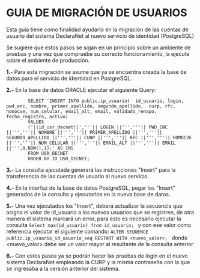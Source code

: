 GUIA DE MIGRACIÓN DE USUARIOS
=============================

Esta guía tiene como finalidad ayudarlo en la migración de las cuentas de usuario del sistema DeclaraNet
al nuevo servicio de identidad (PostgreSQL)

Se sugiere que estos pasos se sigan en un principio sobre un ambiente de pruebas y una vez que compruebe su correcto funcionamiento, la ejecute sobre
el ambiente de producción.

**1.-** Para esta migración se asume que ya se encuentra creada la base de datos para el servicio de identidad en PostgreSQL.

**2.-** En la base de datos ORACLE ejecutar el siguiente Query:

````
		SELECT 'INSERT INTO public.ip_usuario(	id_usuario, login, pwd_enc, nombre, primer_apellido, segundo_apellido,  curp, rfc, homocve, num_celular, email_alt, email, validado_renapo, fecha_registro, activo) 
		VALUES 
		('||id_usr_decnet||','''|| LOGIN ||''','''|| PWD_ENC ||''','''|| NOMBRE ||''','''|| PRIMER_APELLIDO ||''','''|| SEGUNDO_APELLIDO ||''','''|| CURP ||''','''|| RFC ||''','''|| HOMOCVE ||''','''|| NUM_CELULAR ||''','''|| EMAIL_ALT ||''','''|| EMAIL ||''',0,NOW(),1);' AS INS
		FROM USR_DECNET
		ORDER BY ID_USR_DECNET;
````
		
**3.-** La consulta ejecutada generará las instrucciones "Insert" para la transferencia de las cuentas de usuario al nuevo servicio.

**4.-** En la interfaz de la base de datos PostgreSQL, pegar los "Insert" generados de la consulta y ejecutarlos en la nueva base de datos.

**5.-** Una vez ejecutados los "Insert", deberá actualizar la secuencia que asigna el valor de id_usuario a los nuevos usuarios que se registren, de otra manera el sistema marcará un error, para esto es necesario ejecutar la consulta ````Select max(id_usuario) from id_usuario; ```` y con ese valor como referencia ejecutar el siguiente comando: ````ALTER SEQUENCE public.ip_usuario_id_usuario_seq RESTART WITH <nuevo_valor>; ```` donde <nuevo_valor> debe ser un valor mayor al resultante de la consulta anterior.

**6.-** Con estos pasos ya se podrán hacer las pruebas de login en el nuevo sistema DeclaraNet empleando la CURP y la misma contraseña con la que se ingresaba a la versión anterior del sistema.
